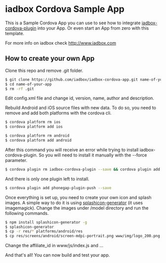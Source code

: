 # iadbox Cordova Sample App

This is a Sample Cordova App you can use to see how to integrate [iadbox-cordova-plugin](https://github.com/iadbox/iadbox-cordova-plugin) into your App. Or even start an App from zero with this template.

For more info on iadbox check http://www.iadbox.com

## How to create your own App

Clone this repo and remove .git folder.

```bash
$ git clone https://github.com/iadbox/iadbox-cordova-app.git name-of-your-app
$ cd name-of-your-app
$ rm -rf .git
```

Edit config.xml file and change id, version, name, author and description.

Rebuild Android and iOS source files with new data. To do so, you need to remove and add both platforms with the cordova cli.

```bash
$ cordova platform rm ios
$ cordova platform add ios

$ cordova platform rm android
$ cordova platform add android
```

After this command you will receive an error while trying to install iadbox-cordova-plugin. So you will need to install it manually with the --force parameter.

```bash
$ cordova plugin rm iadbox-cordova-plugin --save && cordova plugin add iadbox-cordova-plugin --save --force
```

And there is only one plugin left to install.

```bash
$ cordova plugin add phonegap-plugin-push --save
```

Once everything is set up, you need to create your own icon and splash images. A simple way to do it is using [splashicon-generator](https://github.com/eberlitz/splashicon-generator) (it uses imagemagick). Change the images under /model directory and run the following commands.

```bash
$ npm install splashicon-generator -g
$ splashicon-generator
$ cp -r res/* platforms/android/res
$ cp res/screens/android/screen-mdpi-portrait.png www/img/logo_200.png && cp res/screens/android/screen-mdpi-portrait.png www/img/logo_320.png && cp res/screens/android/screen-hdpi-portrait.png www/img/logo_480.png && cp res/screens/android/screen-xhdpi-portrait.png www/img/logo_720.png && cp res/screens/android/screen-xxhdpi-portrait.png www/img/logo_960.png && cp res/screens/android/screen-xxxhdpi-portrait.png www/img/logo_1280.png
```

Change the affiliate_id in www/js/index.js and ...

And that's all! You can now build and test your app.